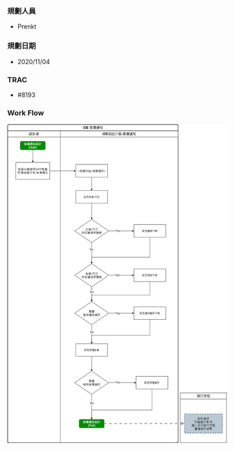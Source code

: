 ### <div id="user">規劃人員</div>
* Prenkt

### <div id="updatedate">規劃日期</div>
* 2020/11/04

### <div id="trac">TRAC</div>
* #8193 

### <div id="flow">Work Flow</path></div>
![pic][image_Workflow]



<!-- 圖片 -->
[image_Workflow]:attachment/IDE_MAENotice_Workflow.png